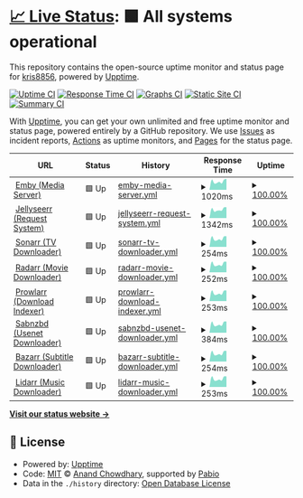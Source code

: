 # [📈 Live Status](https://status.media.lay.scot): <!--live status--> **🟩 All systems operational**

This repository contains the open-source uptime monitor and status page for [kris8856](https://status.media.lay.scot), powered by [Upptime](https://github.com/upptime/upptime).

[![Uptime CI](https://github.com/kris8856/upptime/workflows/Uptime%20CI/badge.svg)](https://github.com/kris8856/upptime/actions?query=workflow%3A%22Uptime+CI%22)
[![Response Time CI](https://github.com/kris8856/upptime/workflows/Response%20Time%20CI/badge.svg)](https://github.com/kris8856/upptime/actions?query=workflow%3A%22Response+Time+CI%22)
[![Graphs CI](https://github.com/kris8856/upptime/workflows/Graphs%20CI/badge.svg)](https://github.com/kris8856/upptime/actions?query=workflow%3A%22Graphs+CI%22)
[![Static Site CI](https://github.com/kris8856/upptime/workflows/Static%20Site%20CI/badge.svg)](https://github.com/kris8856/upptime/actions?query=workflow%3A%22Static+Site+CI%22)
[![Summary CI](https://github.com/kris8856/upptime/workflows/Summary%20CI/badge.svg)](https://github.com/kris8856/upptime/actions?query=workflow%3A%22Summary+CI%22)

With [Upptime](https://upptime.js.org), you can get your own unlimited and free uptime monitor and status page, powered entirely by a GitHub repository. We use [Issues](https://github.com/kris8856/upptime/issues) as incident reports, [Actions](https://github.com/kris8856/upptime/actions) as uptime monitors, and [Pages](https://status.media.lay.scot) for the status page.

<!--start: status pages-->
<!-- This summary is generated by Upptime (https://github.com/upptime/upptime) -->
<!-- Do not edit this manually, your changes will be overwritten -->
<!-- prettier-ignore -->
| URL | Status | History | Response Time | Uptime |
| --- | ------ | ------- | ------------- | ------ |
| <img alt="" src="https://emby.media/favicon-32x32.png" height="13"> [Emby (Media Server)](https://media.lay.scot/emby) | 🟩 Up | [emby-media-server.yml](https://github.com/kris8856/upptime/commits/HEAD/history/emby-media-server.yml) | <details><summary><img alt="Response time graph" src="./graphs/emby-media-server/response-time-week.png" height="20"> 1020ms</summary><br><a href="https://status.media.lay.scot/history/emby-media-server"><img alt="Response time 1090" src="https://img.shields.io/endpoint?url=https%3A%2F%2Fraw.githubusercontent.com%2Fkris8856%2Fupptime%2FHEAD%2Fapi%2Femby-media-server%2Fresponse-time.json"></a><br><a href="https://status.media.lay.scot/history/emby-media-server"><img alt="24-hour response time 1356" src="https://img.shields.io/endpoint?url=https%3A%2F%2Fraw.githubusercontent.com%2Fkris8856%2Fupptime%2FHEAD%2Fapi%2Femby-media-server%2Fresponse-time-day.json"></a><br><a href="https://status.media.lay.scot/history/emby-media-server"><img alt="7-day response time 1020" src="https://img.shields.io/endpoint?url=https%3A%2F%2Fraw.githubusercontent.com%2Fkris8856%2Fupptime%2FHEAD%2Fapi%2Femby-media-server%2Fresponse-time-week.json"></a><br><a href="https://status.media.lay.scot/history/emby-media-server"><img alt="30-day response time 1020" src="https://img.shields.io/endpoint?url=https%3A%2F%2Fraw.githubusercontent.com%2Fkris8856%2Fupptime%2FHEAD%2Fapi%2Femby-media-server%2Fresponse-time-month.json"></a><br><a href="https://status.media.lay.scot/history/emby-media-server"><img alt="1-year response time 1090" src="https://img.shields.io/endpoint?url=https%3A%2F%2Fraw.githubusercontent.com%2Fkris8856%2Fupptime%2FHEAD%2Fapi%2Femby-media-server%2Fresponse-time-year.json"></a></details> | <details><summary><a href="https://status.media.lay.scot/history/emby-media-server">100.00%</a></summary><a href="https://status.media.lay.scot/history/emby-media-server"><img alt="All-time uptime 98.78%" src="https://img.shields.io/endpoint?url=https%3A%2F%2Fraw.githubusercontent.com%2Fkris8856%2Fupptime%2FHEAD%2Fapi%2Femby-media-server%2Fuptime.json"></a><br><a href="https://status.media.lay.scot/history/emby-media-server"><img alt="24-hour uptime 100.00%" src="https://img.shields.io/endpoint?url=https%3A%2F%2Fraw.githubusercontent.com%2Fkris8856%2Fupptime%2FHEAD%2Fapi%2Femby-media-server%2Fuptime-day.json"></a><br><a href="https://status.media.lay.scot/history/emby-media-server"><img alt="7-day uptime 100.00%" src="https://img.shields.io/endpoint?url=https%3A%2F%2Fraw.githubusercontent.com%2Fkris8856%2Fupptime%2FHEAD%2Fapi%2Femby-media-server%2Fuptime-week.json"></a><br><a href="https://status.media.lay.scot/history/emby-media-server"><img alt="30-day uptime 98.07%" src="https://img.shields.io/endpoint?url=https%3A%2F%2Fraw.githubusercontent.com%2Fkris8856%2Fupptime%2FHEAD%2Fapi%2Femby-media-server%2Fuptime-month.json"></a><br><a href="https://status.media.lay.scot/history/emby-media-server"><img alt="1-year uptime 98.78%" src="https://img.shields.io/endpoint?url=https%3A%2F%2Fraw.githubusercontent.com%2Fkris8856%2Fupptime%2FHEAD%2Fapi%2Femby-media-server%2Fuptime-year.json"></a></details>
| <img alt="" src="https://icons.duckduckgo.com/ip3/request.media.lay.scot.ico" height="13"> [Jellyseerr (Request System)](https://request.media.lay.scot) | 🟩 Up | [jellyseerr-request-system.yml](https://github.com/kris8856/upptime/commits/HEAD/history/jellyseerr-request-system.yml) | <details><summary><img alt="Response time graph" src="./graphs/jellyseerr-request-system/response-time-week.png" height="20"> 1342ms</summary><br><a href="https://status.media.lay.scot/history/jellyseerr-request-system"><img alt="Response time 1466" src="https://img.shields.io/endpoint?url=https%3A%2F%2Fraw.githubusercontent.com%2Fkris8856%2Fupptime%2FHEAD%2Fapi%2Fjellyseerr-request-system%2Fresponse-time.json"></a><br><a href="https://status.media.lay.scot/history/jellyseerr-request-system"><img alt="24-hour response time 1715" src="https://img.shields.io/endpoint?url=https%3A%2F%2Fraw.githubusercontent.com%2Fkris8856%2Fupptime%2FHEAD%2Fapi%2Fjellyseerr-request-system%2Fresponse-time-day.json"></a><br><a href="https://status.media.lay.scot/history/jellyseerr-request-system"><img alt="7-day response time 1342" src="https://img.shields.io/endpoint?url=https%3A%2F%2Fraw.githubusercontent.com%2Fkris8856%2Fupptime%2FHEAD%2Fapi%2Fjellyseerr-request-system%2Fresponse-time-week.json"></a><br><a href="https://status.media.lay.scot/history/jellyseerr-request-system"><img alt="30-day response time 1328" src="https://img.shields.io/endpoint?url=https%3A%2F%2Fraw.githubusercontent.com%2Fkris8856%2Fupptime%2FHEAD%2Fapi%2Fjellyseerr-request-system%2Fresponse-time-month.json"></a><br><a href="https://status.media.lay.scot/history/jellyseerr-request-system"><img alt="1-year response time 1466" src="https://img.shields.io/endpoint?url=https%3A%2F%2Fraw.githubusercontent.com%2Fkris8856%2Fupptime%2FHEAD%2Fapi%2Fjellyseerr-request-system%2Fresponse-time-year.json"></a></details> | <details><summary><a href="https://status.media.lay.scot/history/jellyseerr-request-system">100.00%</a></summary><a href="https://status.media.lay.scot/history/jellyseerr-request-system"><img alt="All-time uptime 98.30%" src="https://img.shields.io/endpoint?url=https%3A%2F%2Fraw.githubusercontent.com%2Fkris8856%2Fupptime%2FHEAD%2Fapi%2Fjellyseerr-request-system%2Fuptime.json"></a><br><a href="https://status.media.lay.scot/history/jellyseerr-request-system"><img alt="24-hour uptime 100.00%" src="https://img.shields.io/endpoint?url=https%3A%2F%2Fraw.githubusercontent.com%2Fkris8856%2Fupptime%2FHEAD%2Fapi%2Fjellyseerr-request-system%2Fuptime-day.json"></a><br><a href="https://status.media.lay.scot/history/jellyseerr-request-system"><img alt="7-day uptime 100.00%" src="https://img.shields.io/endpoint?url=https%3A%2F%2Fraw.githubusercontent.com%2Fkris8856%2Fupptime%2FHEAD%2Fapi%2Fjellyseerr-request-system%2Fuptime-week.json"></a><br><a href="https://status.media.lay.scot/history/jellyseerr-request-system"><img alt="30-day uptime 100.00%" src="https://img.shields.io/endpoint?url=https%3A%2F%2Fraw.githubusercontent.com%2Fkris8856%2Fupptime%2FHEAD%2Fapi%2Fjellyseerr-request-system%2Fuptime-month.json"></a><br><a href="https://status.media.lay.scot/history/jellyseerr-request-system"><img alt="1-year uptime 98.30%" src="https://img.shields.io/endpoint?url=https%3A%2F%2Fraw.githubusercontent.com%2Fkris8856%2Fupptime%2FHEAD%2Fapi%2Fjellyseerr-request-system%2Fuptime-year.json"></a></details>
| <img alt="" src="https://sonarr.tv/img/favicon.ico" height="13"> [Sonarr (TV Downloader)](https://media.lay.scot/sonarr) | 🟩 Up | [sonarr-tv-downloader.yml](https://github.com/kris8856/upptime/commits/HEAD/history/sonarr-tv-downloader.yml) | <details><summary><img alt="Response time graph" src="./graphs/sonarr-tv-downloader/response-time-week.png" height="20"> 254ms</summary><br><a href="https://status.media.lay.scot/history/sonarr-tv-downloader"><img alt="Response time 249" src="https://img.shields.io/endpoint?url=https%3A%2F%2Fraw.githubusercontent.com%2Fkris8856%2Fupptime%2FHEAD%2Fapi%2Fsonarr-tv-downloader%2Fresponse-time.json"></a><br><a href="https://status.media.lay.scot/history/sonarr-tv-downloader"><img alt="24-hour response time 326" src="https://img.shields.io/endpoint?url=https%3A%2F%2Fraw.githubusercontent.com%2Fkris8856%2Fupptime%2FHEAD%2Fapi%2Fsonarr-tv-downloader%2Fresponse-time-day.json"></a><br><a href="https://status.media.lay.scot/history/sonarr-tv-downloader"><img alt="7-day response time 254" src="https://img.shields.io/endpoint?url=https%3A%2F%2Fraw.githubusercontent.com%2Fkris8856%2Fupptime%2FHEAD%2Fapi%2Fsonarr-tv-downloader%2Fresponse-time-week.json"></a><br><a href="https://status.media.lay.scot/history/sonarr-tv-downloader"><img alt="30-day response time 245" src="https://img.shields.io/endpoint?url=https%3A%2F%2Fraw.githubusercontent.com%2Fkris8856%2Fupptime%2FHEAD%2Fapi%2Fsonarr-tv-downloader%2Fresponse-time-month.json"></a><br><a href="https://status.media.lay.scot/history/sonarr-tv-downloader"><img alt="1-year response time 249" src="https://img.shields.io/endpoint?url=https%3A%2F%2Fraw.githubusercontent.com%2Fkris8856%2Fupptime%2FHEAD%2Fapi%2Fsonarr-tv-downloader%2Fresponse-time-year.json"></a></details> | <details><summary><a href="https://status.media.lay.scot/history/sonarr-tv-downloader">100.00%</a></summary><a href="https://status.media.lay.scot/history/sonarr-tv-downloader"><img alt="All-time uptime 99.31%" src="https://img.shields.io/endpoint?url=https%3A%2F%2Fraw.githubusercontent.com%2Fkris8856%2Fupptime%2FHEAD%2Fapi%2Fsonarr-tv-downloader%2Fuptime.json"></a><br><a href="https://status.media.lay.scot/history/sonarr-tv-downloader"><img alt="24-hour uptime 100.00%" src="https://img.shields.io/endpoint?url=https%3A%2F%2Fraw.githubusercontent.com%2Fkris8856%2Fupptime%2FHEAD%2Fapi%2Fsonarr-tv-downloader%2Fuptime-day.json"></a><br><a href="https://status.media.lay.scot/history/sonarr-tv-downloader"><img alt="7-day uptime 100.00%" src="https://img.shields.io/endpoint?url=https%3A%2F%2Fraw.githubusercontent.com%2Fkris8856%2Fupptime%2FHEAD%2Fapi%2Fsonarr-tv-downloader%2Fuptime-week.json"></a><br><a href="https://status.media.lay.scot/history/sonarr-tv-downloader"><img alt="30-day uptime 99.71%" src="https://img.shields.io/endpoint?url=https%3A%2F%2Fraw.githubusercontent.com%2Fkris8856%2Fupptime%2FHEAD%2Fapi%2Fsonarr-tv-downloader%2Fuptime-month.json"></a><br><a href="https://status.media.lay.scot/history/sonarr-tv-downloader"><img alt="1-year uptime 99.31%" src="https://img.shields.io/endpoint?url=https%3A%2F%2Fraw.githubusercontent.com%2Fkris8856%2Fupptime%2FHEAD%2Fapi%2Fsonarr-tv-downloader%2Fuptime-year.json"></a></details>
| <img alt="" src="https://radarr.video/img/logo.png" height="13"> [Radarr (Movie Downloader)](https://media.lay.scot/radarr) | 🟩 Up | [radarr-movie-downloader.yml](https://github.com/kris8856/upptime/commits/HEAD/history/radarr-movie-downloader.yml) | <details><summary><img alt="Response time graph" src="./graphs/radarr-movie-downloader/response-time-week.png" height="20"> 252ms</summary><br><a href="https://status.media.lay.scot/history/radarr-movie-downloader"><img alt="Response time 249" src="https://img.shields.io/endpoint?url=https%3A%2F%2Fraw.githubusercontent.com%2Fkris8856%2Fupptime%2FHEAD%2Fapi%2Fradarr-movie-downloader%2Fresponse-time.json"></a><br><a href="https://status.media.lay.scot/history/radarr-movie-downloader"><img alt="24-hour response time 324" src="https://img.shields.io/endpoint?url=https%3A%2F%2Fraw.githubusercontent.com%2Fkris8856%2Fupptime%2FHEAD%2Fapi%2Fradarr-movie-downloader%2Fresponse-time-day.json"></a><br><a href="https://status.media.lay.scot/history/radarr-movie-downloader"><img alt="7-day response time 252" src="https://img.shields.io/endpoint?url=https%3A%2F%2Fraw.githubusercontent.com%2Fkris8856%2Fupptime%2FHEAD%2Fapi%2Fradarr-movie-downloader%2Fresponse-time-week.json"></a><br><a href="https://status.media.lay.scot/history/radarr-movie-downloader"><img alt="30-day response time 243" src="https://img.shields.io/endpoint?url=https%3A%2F%2Fraw.githubusercontent.com%2Fkris8856%2Fupptime%2FHEAD%2Fapi%2Fradarr-movie-downloader%2Fresponse-time-month.json"></a><br><a href="https://status.media.lay.scot/history/radarr-movie-downloader"><img alt="1-year response time 249" src="https://img.shields.io/endpoint?url=https%3A%2F%2Fraw.githubusercontent.com%2Fkris8856%2Fupptime%2FHEAD%2Fapi%2Fradarr-movie-downloader%2Fresponse-time-year.json"></a></details> | <details><summary><a href="https://status.media.lay.scot/history/radarr-movie-downloader">100.00%</a></summary><a href="https://status.media.lay.scot/history/radarr-movie-downloader"><img alt="All-time uptime 99.31%" src="https://img.shields.io/endpoint?url=https%3A%2F%2Fraw.githubusercontent.com%2Fkris8856%2Fupptime%2FHEAD%2Fapi%2Fradarr-movie-downloader%2Fuptime.json"></a><br><a href="https://status.media.lay.scot/history/radarr-movie-downloader"><img alt="24-hour uptime 100.00%" src="https://img.shields.io/endpoint?url=https%3A%2F%2Fraw.githubusercontent.com%2Fkris8856%2Fupptime%2FHEAD%2Fapi%2Fradarr-movie-downloader%2Fuptime-day.json"></a><br><a href="https://status.media.lay.scot/history/radarr-movie-downloader"><img alt="7-day uptime 100.00%" src="https://img.shields.io/endpoint?url=https%3A%2F%2Fraw.githubusercontent.com%2Fkris8856%2Fupptime%2FHEAD%2Fapi%2Fradarr-movie-downloader%2Fuptime-week.json"></a><br><a href="https://status.media.lay.scot/history/radarr-movie-downloader"><img alt="30-day uptime 99.71%" src="https://img.shields.io/endpoint?url=https%3A%2F%2Fraw.githubusercontent.com%2Fkris8856%2Fupptime%2FHEAD%2Fapi%2Fradarr-movie-downloader%2Fuptime-month.json"></a><br><a href="https://status.media.lay.scot/history/radarr-movie-downloader"><img alt="1-year uptime 99.31%" src="https://img.shields.io/endpoint?url=https%3A%2F%2Fraw.githubusercontent.com%2Fkris8856%2Fupptime%2FHEAD%2Fapi%2Fradarr-movie-downloader%2Fuptime-year.json"></a></details>
| <img alt="" src="https://prowlarr.com/logo/32.png" height="13"> [Prowlarr (Download Indexer)](https://media.lay.scot/prowlarr) | 🟩 Up | [prowlarr-download-indexer.yml](https://github.com/kris8856/upptime/commits/HEAD/history/prowlarr-download-indexer.yml) | <details><summary><img alt="Response time graph" src="./graphs/prowlarr-download-indexer/response-time-week.png" height="20"> 253ms</summary><br><a href="https://status.media.lay.scot/history/prowlarr-download-indexer"><img alt="Response time 248" src="https://img.shields.io/endpoint?url=https%3A%2F%2Fraw.githubusercontent.com%2Fkris8856%2Fupptime%2FHEAD%2Fapi%2Fprowlarr-download-indexer%2Fresponse-time.json"></a><br><a href="https://status.media.lay.scot/history/prowlarr-download-indexer"><img alt="24-hour response time 326" src="https://img.shields.io/endpoint?url=https%3A%2F%2Fraw.githubusercontent.com%2Fkris8856%2Fupptime%2FHEAD%2Fapi%2Fprowlarr-download-indexer%2Fresponse-time-day.json"></a><br><a href="https://status.media.lay.scot/history/prowlarr-download-indexer"><img alt="7-day response time 253" src="https://img.shields.io/endpoint?url=https%3A%2F%2Fraw.githubusercontent.com%2Fkris8856%2Fupptime%2FHEAD%2Fapi%2Fprowlarr-download-indexer%2Fresponse-time-week.json"></a><br><a href="https://status.media.lay.scot/history/prowlarr-download-indexer"><img alt="30-day response time 241" src="https://img.shields.io/endpoint?url=https%3A%2F%2Fraw.githubusercontent.com%2Fkris8856%2Fupptime%2FHEAD%2Fapi%2Fprowlarr-download-indexer%2Fresponse-time-month.json"></a><br><a href="https://status.media.lay.scot/history/prowlarr-download-indexer"><img alt="1-year response time 248" src="https://img.shields.io/endpoint?url=https%3A%2F%2Fraw.githubusercontent.com%2Fkris8856%2Fupptime%2FHEAD%2Fapi%2Fprowlarr-download-indexer%2Fresponse-time-year.json"></a></details> | <details><summary><a href="https://status.media.lay.scot/history/prowlarr-download-indexer">100.00%</a></summary><a href="https://status.media.lay.scot/history/prowlarr-download-indexer"><img alt="All-time uptime 98.85%" src="https://img.shields.io/endpoint?url=https%3A%2F%2Fraw.githubusercontent.com%2Fkris8856%2Fupptime%2FHEAD%2Fapi%2Fprowlarr-download-indexer%2Fuptime.json"></a><br><a href="https://status.media.lay.scot/history/prowlarr-download-indexer"><img alt="24-hour uptime 100.00%" src="https://img.shields.io/endpoint?url=https%3A%2F%2Fraw.githubusercontent.com%2Fkris8856%2Fupptime%2FHEAD%2Fapi%2Fprowlarr-download-indexer%2Fuptime-day.json"></a><br><a href="https://status.media.lay.scot/history/prowlarr-download-indexer"><img alt="7-day uptime 100.00%" src="https://img.shields.io/endpoint?url=https%3A%2F%2Fraw.githubusercontent.com%2Fkris8856%2Fupptime%2FHEAD%2Fapi%2Fprowlarr-download-indexer%2Fuptime-week.json"></a><br><a href="https://status.media.lay.scot/history/prowlarr-download-indexer"><img alt="30-day uptime 98.18%" src="https://img.shields.io/endpoint?url=https%3A%2F%2Fraw.githubusercontent.com%2Fkris8856%2Fupptime%2FHEAD%2Fapi%2Fprowlarr-download-indexer%2Fuptime-month.json"></a><br><a href="https://status.media.lay.scot/history/prowlarr-download-indexer"><img alt="1-year uptime 98.85%" src="https://img.shields.io/endpoint?url=https%3A%2F%2Fraw.githubusercontent.com%2Fkris8856%2Fupptime%2FHEAD%2Fapi%2Fprowlarr-download-indexer%2Fuptime-year.json"></a></details>
| <img alt="" src="https://sabnzbd.org/images/favicon.ico" height="13"> [Sabnzbd (Usenet Downloader)](https://media.lay.scot/sabnzbd) | 🟩 Up | [sabnzbd-usenet-downloader.yml](https://github.com/kris8856/upptime/commits/HEAD/history/sabnzbd-usenet-downloader.yml) | <details><summary><img alt="Response time graph" src="./graphs/sabnzbd-usenet-downloader/response-time-week.png" height="20"> 384ms</summary><br><a href="https://status.media.lay.scot/history/sabnzbd-usenet-downloader"><img alt="Response time 377" src="https://img.shields.io/endpoint?url=https%3A%2F%2Fraw.githubusercontent.com%2Fkris8856%2Fupptime%2FHEAD%2Fapi%2Fsabnzbd-usenet-downloader%2Fresponse-time.json"></a><br><a href="https://status.media.lay.scot/history/sabnzbd-usenet-downloader"><img alt="24-hour response time 491" src="https://img.shields.io/endpoint?url=https%3A%2F%2Fraw.githubusercontent.com%2Fkris8856%2Fupptime%2FHEAD%2Fapi%2Fsabnzbd-usenet-downloader%2Fresponse-time-day.json"></a><br><a href="https://status.media.lay.scot/history/sabnzbd-usenet-downloader"><img alt="7-day response time 384" src="https://img.shields.io/endpoint?url=https%3A%2F%2Fraw.githubusercontent.com%2Fkris8856%2Fupptime%2FHEAD%2Fapi%2Fsabnzbd-usenet-downloader%2Fresponse-time-week.json"></a><br><a href="https://status.media.lay.scot/history/sabnzbd-usenet-downloader"><img alt="30-day response time 360" src="https://img.shields.io/endpoint?url=https%3A%2F%2Fraw.githubusercontent.com%2Fkris8856%2Fupptime%2FHEAD%2Fapi%2Fsabnzbd-usenet-downloader%2Fresponse-time-month.json"></a><br><a href="https://status.media.lay.scot/history/sabnzbd-usenet-downloader"><img alt="1-year response time 377" src="https://img.shields.io/endpoint?url=https%3A%2F%2Fraw.githubusercontent.com%2Fkris8856%2Fupptime%2FHEAD%2Fapi%2Fsabnzbd-usenet-downloader%2Fresponse-time-year.json"></a></details> | <details><summary><a href="https://status.media.lay.scot/history/sabnzbd-usenet-downloader">100.00%</a></summary><a href="https://status.media.lay.scot/history/sabnzbd-usenet-downloader"><img alt="All-time uptime 98.85%" src="https://img.shields.io/endpoint?url=https%3A%2F%2Fraw.githubusercontent.com%2Fkris8856%2Fupptime%2FHEAD%2Fapi%2Fsabnzbd-usenet-downloader%2Fuptime.json"></a><br><a href="https://status.media.lay.scot/history/sabnzbd-usenet-downloader"><img alt="24-hour uptime 100.00%" src="https://img.shields.io/endpoint?url=https%3A%2F%2Fraw.githubusercontent.com%2Fkris8856%2Fupptime%2FHEAD%2Fapi%2Fsabnzbd-usenet-downloader%2Fuptime-day.json"></a><br><a href="https://status.media.lay.scot/history/sabnzbd-usenet-downloader"><img alt="7-day uptime 100.00%" src="https://img.shields.io/endpoint?url=https%3A%2F%2Fraw.githubusercontent.com%2Fkris8856%2Fupptime%2FHEAD%2Fapi%2Fsabnzbd-usenet-downloader%2Fuptime-week.json"></a><br><a href="https://status.media.lay.scot/history/sabnzbd-usenet-downloader"><img alt="30-day uptime 98.18%" src="https://img.shields.io/endpoint?url=https%3A%2F%2Fraw.githubusercontent.com%2Fkris8856%2Fupptime%2FHEAD%2Fapi%2Fsabnzbd-usenet-downloader%2Fuptime-month.json"></a><br><a href="https://status.media.lay.scot/history/sabnzbd-usenet-downloader"><img alt="1-year uptime 98.85%" src="https://img.shields.io/endpoint?url=https%3A%2F%2Fraw.githubusercontent.com%2Fkris8856%2Fupptime%2FHEAD%2Fapi%2Fsabnzbd-usenet-downloader%2Fuptime-year.json"></a></details>
| <img alt="" src="https://www.bazarr.media/assets/img/favicon.ico" height="13"> [Bazarr (Subtitle Downloader)](https://media.lay.scot/bazarr) | 🟩 Up | [bazarr-subtitle-downloader.yml](https://github.com/kris8856/upptime/commits/HEAD/history/bazarr-subtitle-downloader.yml) | <details><summary><img alt="Response time graph" src="./graphs/bazarr-subtitle-downloader/response-time-week.png" height="20"> 254ms</summary><br><a href="https://status.media.lay.scot/history/bazarr-subtitle-downloader"><img alt="Response time 251" src="https://img.shields.io/endpoint?url=https%3A%2F%2Fraw.githubusercontent.com%2Fkris8856%2Fupptime%2FHEAD%2Fapi%2Fbazarr-subtitle-downloader%2Fresponse-time.json"></a><br><a href="https://status.media.lay.scot/history/bazarr-subtitle-downloader"><img alt="24-hour response time 327" src="https://img.shields.io/endpoint?url=https%3A%2F%2Fraw.githubusercontent.com%2Fkris8856%2Fupptime%2FHEAD%2Fapi%2Fbazarr-subtitle-downloader%2Fresponse-time-day.json"></a><br><a href="https://status.media.lay.scot/history/bazarr-subtitle-downloader"><img alt="7-day response time 254" src="https://img.shields.io/endpoint?url=https%3A%2F%2Fraw.githubusercontent.com%2Fkris8856%2Fupptime%2FHEAD%2Fapi%2Fbazarr-subtitle-downloader%2Fresponse-time-week.json"></a><br><a href="https://status.media.lay.scot/history/bazarr-subtitle-downloader"><img alt="30-day response time 248" src="https://img.shields.io/endpoint?url=https%3A%2F%2Fraw.githubusercontent.com%2Fkris8856%2Fupptime%2FHEAD%2Fapi%2Fbazarr-subtitle-downloader%2Fresponse-time-month.json"></a><br><a href="https://status.media.lay.scot/history/bazarr-subtitle-downloader"><img alt="1-year response time 251" src="https://img.shields.io/endpoint?url=https%3A%2F%2Fraw.githubusercontent.com%2Fkris8856%2Fupptime%2FHEAD%2Fapi%2Fbazarr-subtitle-downloader%2Fresponse-time-year.json"></a></details> | <details><summary><a href="https://status.media.lay.scot/history/bazarr-subtitle-downloader">100.00%</a></summary><a href="https://status.media.lay.scot/history/bazarr-subtitle-downloader"><img alt="All-time uptime 99.30%" src="https://img.shields.io/endpoint?url=https%3A%2F%2Fraw.githubusercontent.com%2Fkris8856%2Fupptime%2FHEAD%2Fapi%2Fbazarr-subtitle-downloader%2Fuptime.json"></a><br><a href="https://status.media.lay.scot/history/bazarr-subtitle-downloader"><img alt="24-hour uptime 100.00%" src="https://img.shields.io/endpoint?url=https%3A%2F%2Fraw.githubusercontent.com%2Fkris8856%2Fupptime%2FHEAD%2Fapi%2Fbazarr-subtitle-downloader%2Fuptime-day.json"></a><br><a href="https://status.media.lay.scot/history/bazarr-subtitle-downloader"><img alt="7-day uptime 100.00%" src="https://img.shields.io/endpoint?url=https%3A%2F%2Fraw.githubusercontent.com%2Fkris8856%2Fupptime%2FHEAD%2Fapi%2Fbazarr-subtitle-downloader%2Fuptime-week.json"></a><br><a href="https://status.media.lay.scot/history/bazarr-subtitle-downloader"><img alt="30-day uptime 99.71%" src="https://img.shields.io/endpoint?url=https%3A%2F%2Fraw.githubusercontent.com%2Fkris8856%2Fupptime%2FHEAD%2Fapi%2Fbazarr-subtitle-downloader%2Fuptime-month.json"></a><br><a href="https://status.media.lay.scot/history/bazarr-subtitle-downloader"><img alt="1-year uptime 99.30%" src="https://img.shields.io/endpoint?url=https%3A%2F%2Fraw.githubusercontent.com%2Fkris8856%2Fupptime%2FHEAD%2Fapi%2Fbazarr-subtitle-downloader%2Fuptime-year.json"></a></details>
| <img alt="" src="https://media.lay.scot/lidarr/Content/Images/Icons/favicon-32x32.png" height="13"> [Lidarr (Music Downloader)](https://media.lay.scot/lidarr) | 🟩 Up | [lidarr-music-downloader.yml](https://github.com/kris8856/upptime/commits/HEAD/history/lidarr-music-downloader.yml) | <details><summary><img alt="Response time graph" src="./graphs/lidarr-music-downloader/response-time-week.png" height="20"> 253ms</summary><br><a href="https://status.media.lay.scot/history/lidarr-music-downloader"><img alt="Response time 247" src="https://img.shields.io/endpoint?url=https%3A%2F%2Fraw.githubusercontent.com%2Fkris8856%2Fupptime%2FHEAD%2Fapi%2Flidarr-music-downloader%2Fresponse-time.json"></a><br><a href="https://status.media.lay.scot/history/lidarr-music-downloader"><img alt="24-hour response time 324" src="https://img.shields.io/endpoint?url=https%3A%2F%2Fraw.githubusercontent.com%2Fkris8856%2Fupptime%2FHEAD%2Fapi%2Flidarr-music-downloader%2Fresponse-time-day.json"></a><br><a href="https://status.media.lay.scot/history/lidarr-music-downloader"><img alt="7-day response time 253" src="https://img.shields.io/endpoint?url=https%3A%2F%2Fraw.githubusercontent.com%2Fkris8856%2Fupptime%2FHEAD%2Fapi%2Flidarr-music-downloader%2Fresponse-time-week.json"></a><br><a href="https://status.media.lay.scot/history/lidarr-music-downloader"><img alt="30-day response time 249" src="https://img.shields.io/endpoint?url=https%3A%2F%2Fraw.githubusercontent.com%2Fkris8856%2Fupptime%2FHEAD%2Fapi%2Flidarr-music-downloader%2Fresponse-time-month.json"></a><br><a href="https://status.media.lay.scot/history/lidarr-music-downloader"><img alt="1-year response time 247" src="https://img.shields.io/endpoint?url=https%3A%2F%2Fraw.githubusercontent.com%2Fkris8856%2Fupptime%2FHEAD%2Fapi%2Flidarr-music-downloader%2Fresponse-time-year.json"></a></details> | <details><summary><a href="https://status.media.lay.scot/history/lidarr-music-downloader">100.00%</a></summary><a href="https://status.media.lay.scot/history/lidarr-music-downloader"><img alt="All-time uptime 99.76%" src="https://img.shields.io/endpoint?url=https%3A%2F%2Fraw.githubusercontent.com%2Fkris8856%2Fupptime%2FHEAD%2Fapi%2Flidarr-music-downloader%2Fuptime.json"></a><br><a href="https://status.media.lay.scot/history/lidarr-music-downloader"><img alt="24-hour uptime 100.00%" src="https://img.shields.io/endpoint?url=https%3A%2F%2Fraw.githubusercontent.com%2Fkris8856%2Fupptime%2FHEAD%2Fapi%2Flidarr-music-downloader%2Fuptime-day.json"></a><br><a href="https://status.media.lay.scot/history/lidarr-music-downloader"><img alt="7-day uptime 100.00%" src="https://img.shields.io/endpoint?url=https%3A%2F%2Fraw.githubusercontent.com%2Fkris8856%2Fupptime%2FHEAD%2Fapi%2Flidarr-music-downloader%2Fuptime-week.json"></a><br><a href="https://status.media.lay.scot/history/lidarr-music-downloader"><img alt="30-day uptime 99.71%" src="https://img.shields.io/endpoint?url=https%3A%2F%2Fraw.githubusercontent.com%2Fkris8856%2Fupptime%2FHEAD%2Fapi%2Flidarr-music-downloader%2Fuptime-month.json"></a><br><a href="https://status.media.lay.scot/history/lidarr-music-downloader"><img alt="1-year uptime 99.76%" src="https://img.shields.io/endpoint?url=https%3A%2F%2Fraw.githubusercontent.com%2Fkris8856%2Fupptime%2FHEAD%2Fapi%2Flidarr-music-downloader%2Fuptime-year.json"></a></details>

<!--end: status pages-->

[**Visit our status website →**](https://status.media.lay.scot)

## 📄 License

- Powered by: [Upptime](https://github.com/upptime/upptime)
- Code: [MIT](./LICENSE) © [Anand Chowdhary](https://anandchowdhary.com), supported by [Pabio](https://pabio.com)
- Data in the `./history` directory: [Open Database License](https://opendatacommons.org/licenses/odbl/1-0/)
